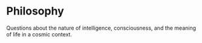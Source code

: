 # Philosophy

Questions about the nature of intelligence, consciousness, and the meaning of life in a cosmic context.